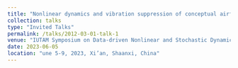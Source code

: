 ```yaml
---
title: "Nonlinear dynamics and vibration suppression of conceptual airfoil models with random loads"
collection: talks
type: "Invited Talks"
permalink: /talks/2012-03-01-talk-1
venue: "IUTAM Symposium on Data-driven Nonlinear and Stochastic Dynamics with the Control"
date: 2023-06-05
location: "une 5-9, 2023, Xi’an, Shaanxi, China"
---
```

